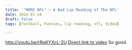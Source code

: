 ```yaml
---
title: '"MORE NFL" — A Bad Lip Reading of The NFL'
date: 2014-01-24
draft: false
tags: [football, Funnies, lip reading, nfl, Video]

---
```


http://youtu.be/rRqKYXcL-2U [Direct link to video](http://youtu.be/rRqKYXcL-2U) So good.